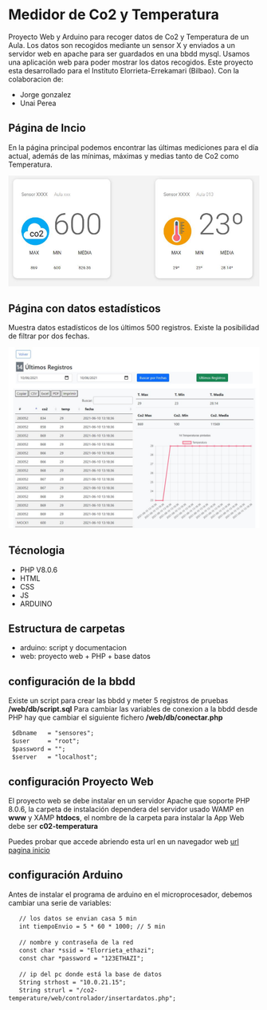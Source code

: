 # Medidor de Co2 y Temperatura

Proyecto Web y Arduino para recoger datos de Co2 y Temperatura de un Aula.
Los datos son recogidos mediante un sensor X y enviados a un servidor web en apache para ser guardados en una bbdd mysql.
Usamos una aplicación web para poder mostrar los datos recogidos. 
Este proyecto esta desarrollado para el Instituto Elorrieta-Errekamari (Bilbao).
Con la colaboracion de:

- Jorge gonzalez 
- Unai Perea

## Página de Incio

En la página principal podemos encontrar las últimas mediciones para el día actual, además de las mínimas, máximas y medias tanto de Co2 como Temperatura.

![screenshot pagina inicio]( https://raw.githubusercontent.com/anderuraga/co2-temperature/main/screenshot_home.JPG )

## Página con datos estadísticos

Muestra datos estadísticos de los últimos 500 registros.
Existe la posibilidad de filtrar por dos fechas.

![screenshot pagina datos estadisiticos]( https://raw.githubusercontent.com/anderuraga/co2-temperature/main/screenshot_datos.JPG )



## Técnologia

- PHP V8.0.6
- HTML
- CSS
- JS
- ARDUINO

## Estructura de carpetas

- arduino: script y documentacion
- web: proyecto web + PHP + base datos

## configuración de la bbdd

Existe un script para crear las bbdd y meter 5 registros de pruebas **/web/db/script.sql**
Para cambiar las variables de conexion a la bbdd desde PHP hay que cambiar el siguiente fichero **/web/db/conectar.php**

 ```
  $dbname   = "sensores";
  $user     = "root";
  $password = "";
  $server   = "localhost";
 ```  

## configuración Proyecto Web

El proyecto web se debe instalar en un servidor Apache que soporte PHP 8.0.6, la carpeta de instalación dependera del servidor usado WAMP en **www** y XAMP **htdocs**, el nombre de la carpeta para instalar la App Web debe ser **c02-temperatura**

Puedes probar que accede abriendo esta url en un navegador web [url pagina inicio](//localhost/co2-temperature/web/)

## configuración Arduino

Antes de instalar el programa de arduino en el microprocesador, debemos cambiar una serie de variables:

 ```
    // los datos se envian casa 5 min
    int tiempoEnvio = 5 * 60 * 1000; // 5 min

    // nombre y contraseña de la red 
    const char *ssid = "Elorrieta_ethazi";
    const char *password = "123ETHAZI";

    // ip del pc donde está la base de datos
    String strhost = "10.0.21.15";                             
    String strurl = "/co2-temperature/web/controlador/insertardatos.php";

 ```






